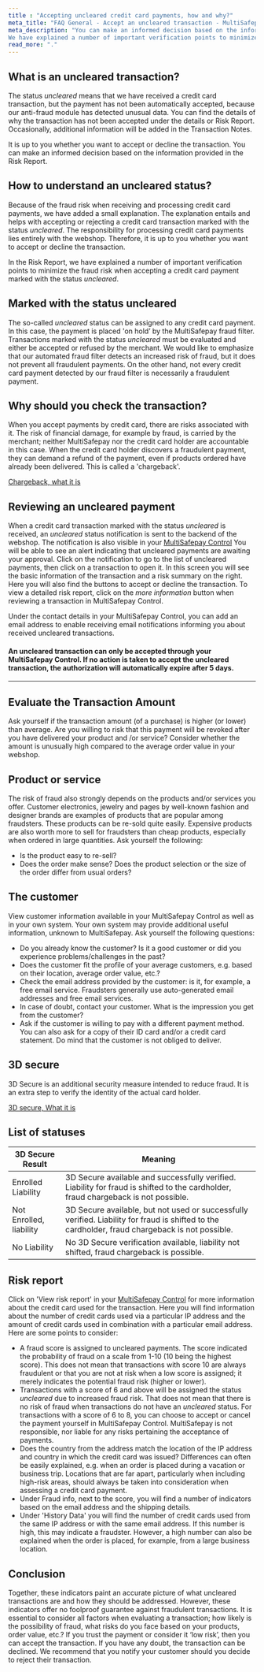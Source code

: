 ```yaml
---
title : "Accepting uncleared credit card payments, how and why?"
meta_title: "FAQ General - Accept an uncleared transaction - MultiSafepay Docs"
meta_description: "You can make an informed decision based on the information provided in the Risk Report.
We have explained a number of important verification points to minimize the fraud risk when accepting a credit card payment marked with the status uncleared."
read_more: "."
---
```

## What is an uncleared transaction?
The status _uncleared_ means that we have received a credit card transaction, but the payment has not been automatically accepted, because our anti-fraud module has detected unusual data. You can find the details of why the transaction has not been accepted under the details or Risk Report. Occasionally, additional information will be added in the Transaction Notes.

It is up to you whether you want to accept or decline the transaction. You can make an informed decision based on the information provided in the Risk Report.


## How to understand an uncleared status?
Because of the fraud risk when receiving and processing credit card payments, we have added a small explanation.
The explanation entails and helps with accepting or rejecting a credit card transaction marked with the status _uncleared_. The responsibility for processing credit card payments lies entirely with the webshop. Therefore, it is up to you whether you want to accept or decline the transaction.

In the Risk Report, we have explained a number of important verification points to minimize the fraud risk when accepting a credit card payment marked with the status _uncleared_.


## Marked with the status uncleared
The so-called _uncleared_ status can be assigned to any credit card payment. In this case, the payment is placed 'on hold’ by the MultiSafepay fraud filter. Transactions marked with the status _uncleared_ must be evaluated and either be accepted or refused by the merchant. We would like to emphasize that our automated fraud filter detects an increased risk of fraud, but it does not prevent all fraudulent payments. On the other hand, not every credit card payment detected by our fraud filter is necessarily a fraudulent payment.


## Why should you check the transaction?
When you accept payments by credit card, there are risks associated with it. The risk of financial damage, for example by fraud, is carried by the merchant; neither MultiSafepay nor the credit card holder are accountable in this case. When the credit card holder discovers a fraudulent payment, they can demand a refund of the payment, even if products ordered have already been delivered. This is called a 'chargeback'.

[Chargeback, what it is](/faq/chargebacks/what-is-a-chargeback)


## Reviewing an uncleared payment
When a credit card transaction marked with the status _uncleared_ is received, an _uncleared_ status notification is sent to the backend of the webshop. The notification is also visible in your [MultiSafepay Control](https://merchant.multisafepay.com/) You will be able to see an alert indicating that uncleared payments are awaiting your approval. Click on the notification to go to the list of uncleared payments, then click on a transaction to open it. In this screen you will see the basic information of the transaction and a risk summary on the right. Here you will also find the buttons to accept or decline the transaction. To view a detailed risk report, click on the _more information_ button when reviewing a transaction in MultiSafepay Control.

Under the contact details in your MultiSafepay Control, you can add an email address to enable receiving email notifications informing you about received uncleared transactions.

#### An uncleared transaction can only be accepted through your MultiSafepay Control. If no action is taken to accept the uncleared transaction, the authorization will automatically expire after 5 days.
***


## Evaluate the Transaction Amount
Ask yourself if the transaction amount (of a purchase) is higher (or lower) than average. Are you willing to risk that this payment will be revoked after you have delivered your product and /or service? Consider whether the amount is unusually high compared to the average order value in your webshop.

## Product or service
The risk of fraud also strongly depends on the products and/or services you offer. Customer electronics, jewelry and pages by well-known fashion and designer brands are examples of products that are popular among fraudsters. These products can be re-sold quite easily. Expensive products are also worth more to sell for fraudsters than cheap products, especially when ordered in large quantities. Ask yourself the following:

- Is the product easy to re-sell?
- Does the order make sense? Does the product selection or the size of the order differ from usual orders?

## The customer
View customer information available in your MultiSafepay Control as well as in your own system. Your own system may provide additional useful information, unknown to MultiSafepay. Ask yourself the following questions:

- Do you already know the customer? Is it a good customer or did you experience problems/challenges in the past?
- Does the customer fit the profile of your average customers, e.g. based on their location, average order value, etc.?
- Check the email address provided by the customer: is it, for example, a free email service. Fraudsters generally use auto-generated email addresses and free email services.
- In case of doubt, contact your customer. What is the impression you get from the customer?
- Ask if the customer is willing to pay with a different payment method. You can also ask for a copy of their ID card and/or a credit card statement. Do mind that the customer is not obliged to deliver.


## 3D secure
3D Secure is an additional security measure intended to reduce fraud. It is an extra step to verify the identity of the actual card holder.

[3D secure, What it is](/faq/general/what-is-3d-secure)


## List of statuses
|3D Secure Result         | Meaning                                                                                                                                         |
|-------------------------| ----------------------------------------------------------------------------------------------------------------------------------------------- |
| Enrolled Liability      | 3D Secure available and successfully verified. Liability for fraud is shifted to the cardholder, fraud chargeback is not possible.              |
| Not Enrolled, liability | 3D Secure available, but not used or successfully verified. Liability for fraud is shifted to the cardholder, fraud chargeback is not possible. |
| No Liability            | No 3D Secure verification available, liability not shifted, fraud chargeback is possible.                                                       |


## Risk report
Click on 'View risk report' in your [MultiSafepay Control](https://merchant.multisafepay.com) for more information about the credit card used for the transaction. Here you will find information about the number of credit cards used via a particular IP address and the amount of credit cards used in combination with a particular email address. Here are some points to consider:

- A fraud score is assigned to uncleared payments. The score indicated the probability of fraud on a scale from 1-10 (10 being the highest score). This does not mean that transactions with score 10 are always fraudulent or that you are not at risk when a low score is assigned; it merely indicates the potential fraud risk (higher or lower).
- Transactions with a score of 6 and above will be assigned the status _uncleared_ due to increased fraud risk. That does not mean that there is no risk of fraud when transactions do not have an _uncleared_ status. For transactions with a score of 6 to 8, you can choose to accept or cancel the payment yourself in MultiSafepay Control. MultiSafepay is not responsible, nor liable for any risks pertaining the acceptance of payments.
- Does the country from the address match the location of the IP address and country in which the credit card was issued? Differences can often be easily explained, e.g. when an order is placed during a vacation or business trip. Locations that are far apart, particularly when including high-risk areas, should always be taken into consideration when assessing a credit card payment.
- Under Fraud info, next to the score, you will find a number of indicators based on the email address and the shipping details.
- Under 'History Data' you will find the number of credit cards used from the same IP address or with the same email address. If this number is high, this may indicate a fraudster. However, a high number can also be explained when the order is placed, for example, from a large business location.

## Conclusion
Together, these indicators paint an accurate picture of what uncleared transactions are and how they should be addressed. However, these indicators offer no foolproof guarantee against fraudulent transactions. It is essential to consider all factors when evaluating a transaction; how likely is the possibility of fraud, what risks do you face based on your products, order value, etc.? If you trust the payment or consider it ‘low risk’, then you can accept the transaction. If you have any doubt, the transaction can be declined. We recommend that you notify your customer should you decide to reject their transaction.


